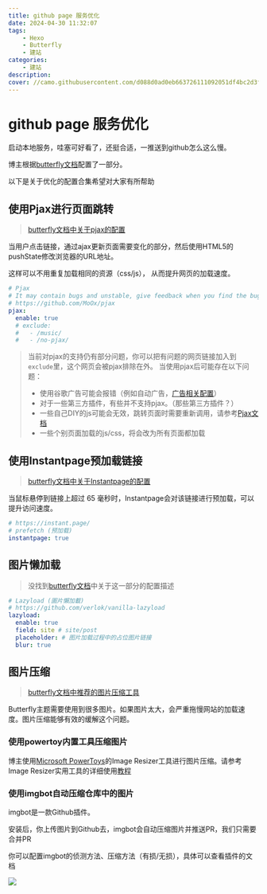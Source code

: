 ```yaml
---
title: github page 服务优化
date: 2024-04-30 11:32:07
tags:
    - Hexo
    - Butterfly
    - 建站
categories:
    - 建站
description:
cover: //camo.githubusercontent.com/d088d0ad0eb663726111092051df4bc2d3f29b7a12e0682c2900c47fb7d47d75/68747470733a2f2f63646e2e6a7364656c6976722e6e65742f67682f6a65727279633132372f43444e406d322f696d672f7468656d652d627574746572666c792d726561646d652e706e67
---
```


# github page 服务优化

启动本地服务，哇塞可好看了，还挺合适，一推送到github怎么这么慢。

博主根据[butterfly文档][butterfly]配置了一部分。

以下是关于优化的配置合集希望对大家有所帮助

## 使用Pjax进行页面跳转

> [butterfly文档中关于pjax的配置][butterfly-pjax]

当用户点击链接，通过ajax更新页面需要变化的部分，然后使用HTML5的pushState修改浏览器的URL地址。

这样可以不用重复加载相同的资源（css/js）， 从而提升网页的加载速度。

```yml
# Pjax
# It may contain bugs and unstable, give feedback when you find the bugs.
# https://github.com/MoOx/pjax
pjax:
  enable: true
  # exclude:
  #   - /music/
  #   - /no-pjax/
```

> 当前对pjax的支持仍有部分问题，你可以把有问题的网页链接加入到`exclude`里，这个网页会被pjax排除在外。
> 当使用pjax后可能存在以下问题：
> - 使用谷歌广告可能会报错（例如自动广告，[广告相关配置][butterfly-ad]）
> - 对于一些第三方插件，有些并不支持pjax。（那些第三方插件？）
> - 一些自己DIY的js可能会无效，跳转页面时需要重新调用，请参考[Pjax文档][Pjax]
> - 一些个别页面加载的js/css，将会改为所有页面都加载


## 使用Instantpage预加载链接

> [butterfly文档中关于Instantpage的配置][butterfly-instantpage]

当鼠标悬停到链接上超过 65 毫秒时，Instantpage会对该链接进行预加载，可以提升访问速度。

```yml
# https://instant.page/
# prefetch (预加载)
instantpage: true
```

## 图片懒加载

> 没找到[butterfly文档][butterfly]中关于这一部分的配置描述

```yml
# Lazyload (圖片懶加載)
# https://github.com/verlok/vanilla-lazyload
lazyload:
  enable: true
  field: site # site/post
  placeholder: # 图片加载过程中的占位图片链接
  blur: true
```

## 图片压缩

> [butterfly文档中推荐的图片压缩工具][butterfly-zipimg]

Butterfly主题需要使用到很多图片。如果图片太大，会严重拖慢网站的加载速度。图片压缩能够有效的缓解这个问题。

### 使用powertoy内置工具压缩图片

博主使用[Microsoft PowerToys][PowerToys]的Image Resizer工具进行图片压缩。请参考Image Resizer实用工具的详细使用[教程][PowerToys-imgrz]

### 使用imgbot自动压缩仓库中的图片

imgbot是一款Github插件。

安装后，你上传图片到Github去，imgbot会自动压缩图片并推送PR，我们只需要合并PR

你可以配置imgbot的侦测方法、压缩方法（有损/无损），具体可以查看插件的文档

![](https://jsd.012700.xyz/gh/jerryc127/CDN/img/butterfly-enhance-imgbot.png)

[butterfly]: <//butterfly.js.org/> (butterfly主题配置文档)
[butterfly-pjax]: <//butterfly.js.org/posts/ceeb73f/#Pjax> (butterfly主题配置文档中关于pjax部分的配置)
[butterfly-instantpage]: <//butterfly.js.org/posts/ceeb73f/#Instantpage> (butterfly主题配置文档中关于instantpage部分的配置)
[butterfly-zipimg]: <//butterfly.js.org/posts/4073eda/#%E5%9C%96%E7%89%87%E5%A3%93%E7%B8%AE> (butterfly主题配置文档中关于图片压缩的介绍)
[butterfly-ad]: <//https://butterfly.js.org/posts/ceeb73f/#%E5%BB%A3%E5%91%8A> (butterfly主题配置文档中关于广告的配置)
[Pjax]: <//github.com/MoOx/pjax> (Pjax文档)
[PowerToys]: <//github.com/microsoft/PowerToys> (PowerToys)
[PowerToys-imgrz]: <//learn.microsoft.com/zh-cn/windows/powertoys/image-resizer> (Image Resizer实用工具)
